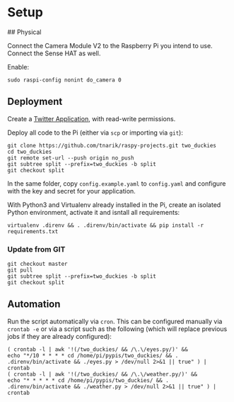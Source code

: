 # Setup

## Physical

Connect the Camera Module V2 to the Raspberry Pi you intend to use.
Connect the Sense HAT as well.

Enable:

```
sudo raspi-config nonint do_camera 0
```

## Deployment

Create a [Twitter Application](https://apps.twitter.com/), with read-write permissions.

Deploy all code to the Pi (either via `scp` or importing via `git`):

```
git clone https://github.com/tnarik/raspy-projects.git two_duckies
cd two_duckies
git remote set-url --push origin no_push
git subtree split --prefix=two_duckies -b split
git checkout split
```

In the same folder, copy `config.example.yaml` to `config.yaml` and configure with the key and secret for your application.

With Python3 and Virtualenv already installed in the Pi, create an isolated Python environment, activate it and isntall all requirements:

```
virtualenv .direnv && . .direnv/bin/activate && pip install -r requirements.txt
```


### Update from GIT

```
git checkout master
git pull
git subtree split --prefix=two_duckies -b split
git checkout split
```

## Automation

Run the script automatically via `cron`. This can be configured manually via `crontab -e` or via a script such as the following (which will replace previous jobs if they are already configured):

```
( crontab -l | awk '!(/two_duckies/ && /\.\/eyes.py/)' &&
echo "*/10 * * * * cd /home/pi/pypis/two_duckies/ && . .direnv/bin/activate && ./eyes.py > /dev/null 2>&1 || true" ) | crontab
( crontab -l | awk '!(/two_duckies/ && /\.\/weather.py/)' &&
echo "* * * * * cd /home/pi/pypis/two_duckies/ && . .direnv/bin/activate && ./weather.py > /dev/null 2>&1 || true" ) | crontab
```
